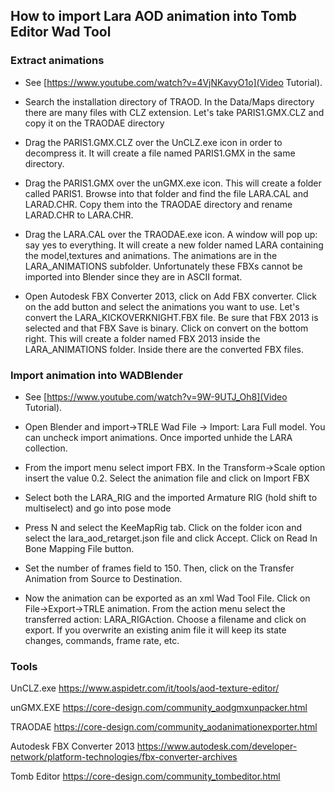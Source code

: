 ## How to import Lara AOD animation into Tomb Editor Wad Tool

### Extract animations

* See [https://www.youtube.com/watch?v=4VjNKavyO1o](Video Tutorial).

* Search the installation directory of TRAOD. In the Data/Maps directory there are many files with CLZ extension. Let's take PARIS1.GMX.CLZ and copy it on the TRAODAE directory

* Drag the PARIS1.GMX.CLZ over the UnCLZ.exe icon in order to decompress it. It will create a file named PARIS1.GMX in the same directory.

* Drag the PARIS1.GMX over the unGMX.exe icon. This will create a folder called PARIS1. Browse into that folder and find the file LARA.CAL and LARAD.CHR. Copy them into the TRAODAE directory and rename LARAD.CHR to LARA.CHR.

* Drag the LARA.CAL over the TRAODAE.exe icon. A window will pop up: say yes to everything. It will create a new folder named LARA containing the model,textures and animations. The animations are in the LARA_ANIMATIONS subfolder. Unfortunately these FBXs cannot be imported into Blender since they are in ASCII format.

* Open Autodesk FBX Converter 2013, click on Add FBX converter. Click on the add button and select the animations you want to use. Let's convert the LARA_KICKOVERKNIGHT.FBX file. Be sure that FBX 2013 is selected and that FBX Save is binary. Click on convert on the bottom right. This will create a folder named FBX 2013 inside the LARA_ANIMATIONS folder. Inside there are the converted FBX files.

### Import animation into WADBlender

* See [https://www.youtube.com/watch?v=9W-9UTJ_Oh8](Video Tutorial).

* Open Blender and import->TRLE Wad File -> Import: Lara Full model. You can uncheck import animations. Once imported unhide the LARA collection.

* From the import menu select import FBX. In the Transform->Scale option insert the value 0.2. Select the animation file and click on Import FBX

* Select both the LARA_RIG and the imported Armature RIG (hold shift to multiselect) and go into pose mode

* Press N and select the KeeMapRig tab. Click on the folder icon and select the lara_aod_retarget.json file and click Accept. Click on Read In Bone Mapping File button.

* Set the number of frames field to 150. Then, click on the Transfer Animation from Source to Destination.

* Now the animation can be exported as an xml Wad Tool File. Click on  File->Export->TRLE animation. From the action menu select the transferred action: LARA_RIGAction. Choose a filename and click on export. If you overwrite an existing anim file it will keep its state changes, commands, frame rate, etc.

### Tools

UnCLZ.exe
https://www.aspidetr.com/it/tools/aod-texture-editor/

unGMX.EXE
https://core-design.com/community_aodgmxunpacker.html

TRAODAE
https://core-design.com/community_aodanimationexporter.html

Autodesk FBX Converter 2013
https://www.autodesk.com/developer-network/platform-technologies/fbx-converter-archives

Tomb Editor
https://core-design.com/community_tombeditor.html
